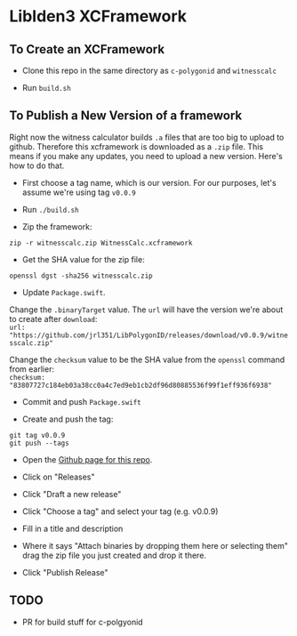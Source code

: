 # LibIden3 XCFramework 

## To Create an XCFramework

- Clone this repo in the same directory as `c-polygonid` and
  `witnesscalc`

- Run `build.sh`

## To Publish a New Version of a framework

Right now the witness calculator builds `.a` files that are too big to upload to github.  Therefore this xcframework is downloaded as a `.zip` file.  This means if you make any updates, you need to upload a new version.  Here's how to do that.

- First choose a tag name, which is our version.  For our purposes, let's assume we're using tag `v0.0.9`

- Run `./build.sh`

- Zip the framework:
```
zip -r witnesscalc.zip WitnessCalc.xcframework
```

- Get the SHA value for the zip file:
```
openssl dgst -sha256 witnesscalc.zip
```

- Update `Package.swift`.

Change the `.binaryTarget` value.  The `url` will have the version we're about to create after `download`:  
`url: "https://github.com/jrl351/LibPolygonID/releases/download/v0.0.9/witnesscalc.zip"`

Change the `checksum` value to be the SHA value from the `openssl` command from earlier:  
`checksum: "83807727c184eb03a38cc0a4c7ed9eb1cb2df96d80885536f99f1eff936f6938"` 

- Commit and push `Package.swift`

- Create and push the tag:
```
git tag v0.0.9
git push --tags
```

- Open the [Github page for this repo](https://github.com/jrl351/LibPolygonID).

- Click on "Releases"

- Click "Draft a new release"

- Click "Choose a tag" and select your tag (e.g. v0.0.9)

- Fill in a title and description

- Where it says "Attach binaries by dropping them here or selecting them" drag the zip file you just created and drop it there.

- Click "Publish Release"

## TODO
- PR for build stuff for c-polgyonid
